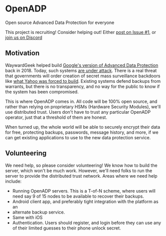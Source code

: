 # OpenADP

Open source Advanced Data Protection for everyone

This project is recruiting!  Consider helping out!
Either [post on Issue #1](https://github.com/OpenADP/openadp/issues/1), or
[join us on Discord](https://discord.gg/TaHNeGsE8j)

## Motivation

WaywardGeek helped build [Google's version of Advanced Data
Protection](https://developer.android.com/about/versions/pie/security/ckv-whitepaper)
back in 2018.  Today, such systems [are under
attack](https://www.bloomberg.com/news/articles/2025-02-21/apple-removes-end-to-end-encryption-feature-from-uk-after-backdoor-order).
There is a real threat that governments will order creation of secret mass
surveillance backdoors like [what Yahoo was forced to
build](https://www.reuters.com/article/technology/yahoo-secretly-scanned-customer-emails-for-us-intelligence-sources-idUSKCN1241YV/).
Existing systems defend backups from warrants, but there is no transparency,
and no way for the public to know if the system has been compromised.

This is where OpenADP comes in.  All code will be 100% open source, and rather
than relying on proprietary HSMs (Hardware Security Modules), we'll use
distributed trust.  Users don't have to trust any particular OpenADP operator,
just that a threshold of them are honest.

When turned up, the whole world will be able to securely encrypt their data for
free, protecting backups, passwords, message history, and more, if we can get
existing applications to use to the new data protection service.

## Volunteering

We need help, so please consider volunteering!  We know how to build the
server, which won't be much work.  However, we'll need folks to run the server
to provide the distributed trust network.  Areas where we need help include:

* Running OpenADP servers. This is a T-of-N scheme, where users will need
  say 9 of 15 nodes to be available to recover their backups.
* Android client app, and preferably tight integration with the platform as an
* alternate backup service.
* Same with iOS
* Authentication. Users should register, and login before they can use any of
  their limited guesses to their phone unlock secret.

